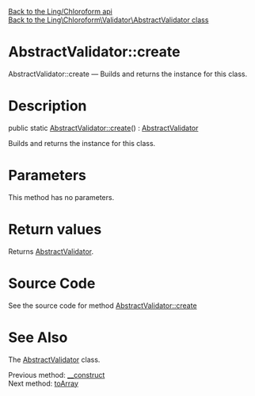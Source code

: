 [Back to the Ling/Chloroform api](https://github.com/lingtalfi/Chloroform/blob/master/doc/api/Ling/Chloroform.md)<br>
[Back to the Ling\Chloroform\Validator\AbstractValidator class](https://github.com/lingtalfi/Chloroform/blob/master/doc/api/Ling/Chloroform/Validator/AbstractValidator.md)


AbstractValidator::create
================



AbstractValidator::create — Builds and returns the instance for this class.




Description
================


public static [AbstractValidator::create](https://github.com/lingtalfi/Chloroform/blob/master/doc/api/Ling/Chloroform/Validator/AbstractValidator/create.md)() : [AbstractValidator](https://github.com/lingtalfi/Chloroform/blob/master/doc/api/Ling/Chloroform/Validator/AbstractValidator.md)




Builds and returns the instance for this class.




Parameters
================

This method has no parameters.


Return values
================

Returns [AbstractValidator](https://github.com/lingtalfi/Chloroform/blob/master/doc/api/Ling/Chloroform/Validator/AbstractValidator.md).








Source Code
===========
See the source code for method [AbstractValidator::create](https://github.com/lingtalfi/Chloroform/blob/master/Validator/AbstractValidator.php#L50-L53)


See Also
================

The [AbstractValidator](https://github.com/lingtalfi/Chloroform/blob/master/doc/api/Ling/Chloroform/Validator/AbstractValidator.md) class.

Previous method: [__construct](https://github.com/lingtalfi/Chloroform/blob/master/doc/api/Ling/Chloroform/Validator/AbstractValidator/__construct.md)<br>Next method: [toArray](https://github.com/lingtalfi/Chloroform/blob/master/doc/api/Ling/Chloroform/Validator/AbstractValidator/toArray.md)<br>


